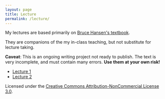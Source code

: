 ```yaml
---
layout: page
title: Lecture
permalink: /lecture/
---
```


My lectures are based primarily on [Bruce Hansen's textbook](http://www.ssc.wisc.edu/~bhansen/econometrics/).

They are companions of the my in-class teaching, but not substitute for lecture taking.


**Caveat**: This is an ongoing writing project not ready to publish.
The text is very incomplete, and must contain many errors. **Use them at your own risk!**

* [Lecture 1](https://github.com/zhentaoshi/Econ5121A/blob/master/lecture1.pdf)
* [Lecture 2](https://github.com/zhentaoshi/Econ5121A/blob/master/lecture2.pdf)

Licensed under the [Creative Commons Attribution-NonCommercial License 3.0](https://creativecommons.org/licenses/by-nc/3.0/).
